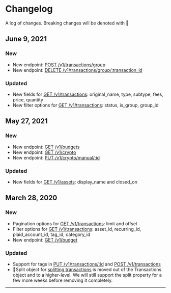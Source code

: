 # Changelog
A log of changes. Breaking changes will be denoted with 🚨

## June 9, 2021

### New
* New endpoint: [POST /v1/transactions/group](#create-transaction-group)
* New endpoint: [DELETE /v1/transactions/group/:transaction_id](#delete-transaction-group)

### Updated
* New fields for [GET /v1/transactions](#get-all-transactions): original_name, type, subtype, fees, price, quantity
* New filter options for [GET /v1/transactions](#get-all-transactions): status, is_group, group_id


## May 27, 2021

### New
* New endpoint: [GET /v1/budgets](#get-budget-summary)
* New endpoint: [GET /v1/crypto](#get-all-crypto)
* New endpoint: [PUT /v1/crypto/manual/:id](#update-manual-crypto-asset)

### Updated
* New fields for [GET /v1/assets](#get-all-assets): display_name and closed_on


## March 28, 2020

### New
* Pagination options for [GET /v1/transactions](#get-all-transactions): limit and offset
* Filter options for [GET /v1/transactions](#get-all-transactions): asset_id, recurring_id, plaid_account_id, tag_id, category_id
* New endpoint: [GET /v1/budget](#get-all-tags)

### Updated
* Support for tags in [PUT /v1/transactions/:id](#update-transaction) and [POST /v1/transactions](#insert-transactions)
* 🚨Split object for [splitting transactions](#update-transaction) is moved out of the Transactions object and to a higher-level. We will still support the split property for a few more weeks before removing it completely.

---
